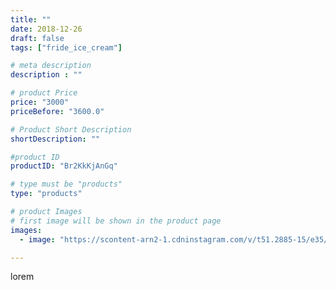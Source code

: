 ```yaml
---
title: ""
date: 2018-12-26
draft: false
tags: ["fride_ice_cream"]

# meta description
description : ""

# product Price
price: "3000"
priceBefore: "3600.0"

# Product Short Description
shortDescription: ""

#product ID
productID: "Br2KkKjAnGq"

# type must be "products"
type: "products"

# product Images
# first image will be shown in the product page
images:
  - image: "https://scontent-arn2-1.cdninstagram.com/v/t51.2885-15/e35/47011782_520633745092870_7766066833551340353_n.jpg?se=7&tp=1&_nc_ht=scontent-arn2-1.cdninstagram.com&_nc_cat=110&_nc_ohc=imE4JEv5Uc0AX80r8Z_&ccb=7-4&oh=9b15ad7fbf374b669509a71f39dbeabe&oe=6084B27E&ig_cache_key=MTk0Mjc4Njc1NDk0ODAwMjIxOA%3D%3D.2-ccb7-4"

---
```

lorem
